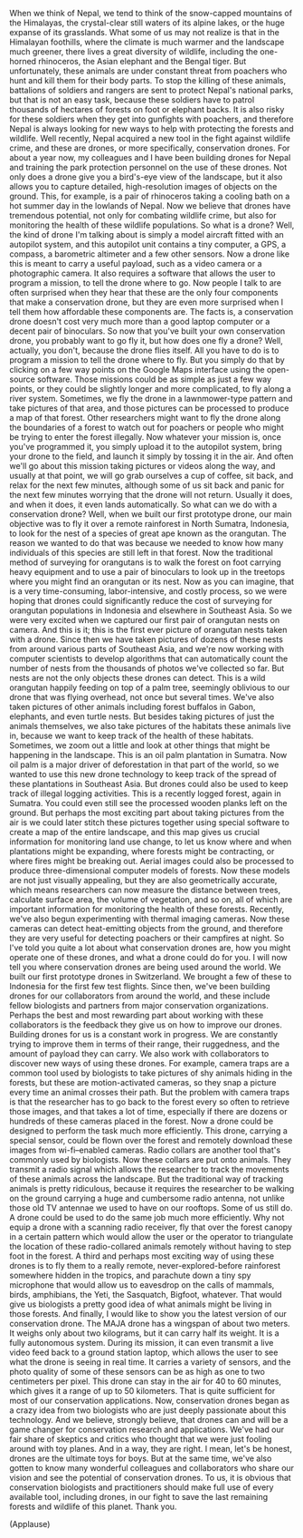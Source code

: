 
When we think of Nepal,
we tend to think of the snow-capped mountains
of the Himalayas,
the crystal-clear still waters of its alpine lakes,
or the huge expanse of its grasslands.
What some of us may not realize
is that in the Himalayan foothills,
where the climate is much warmer
and the landscape much greener,
there lives a great diversity of wildlife,
including the one-horned rhinoceros,
the Asian elephant
and the Bengal tiger.
But unfortunately, these animals
are under constant threat from poachers
who hunt and kill them for their body parts.
To stop the killing of these animals,
battalions of soldiers and rangers
are sent to protect Nepal&#39;s national parks,
but that is not an easy task,
because these soldiers have to patrol
thousands of hectares of forests on foot
or elephant backs.
It is also risky for these soldiers
when they get into gunfights with poachers,
and therefore Nepal is always looking
for new ways to help with protecting the forests
and wildlife.
Well recently, Nepal acquired a new tool
in the fight against wildlife crime,
and these are drones,
or more specifically, conservation drones.
For about a year now, my colleagues and I
have been building drones for Nepal
and training the park protection personnel
on the use of these drones.
Not only does a drone give you
a bird&#39;s-eye view of the landscape,
but it also allows you to capture detailed,
high-resolution images of objects on the ground.
This, for example, is a pair of rhinoceros
taking a cooling bath on a hot summer day
in the lowlands of Nepal.
Now we believe that drones have
tremendous potential,
not only for combating wildlife crime,
but also for monitoring the health
of these wildlife populations.
So what is a drone?
Well, the kind of drone I&#39;m talking about
is simply a model aircraft
fitted with an autopilot system,
and this autopilot unit contains a tiny computer,
a GPS, a compass, a barometric altimeter
and a few other sensors.
Now a drone like this
is meant to carry a useful payload,
such as a video camera
or a photographic camera.
It also requires a software that allows the user
to program a mission,
to tell the drone where to go.
Now people I talk to are often surprised
when they hear that these are the only
four components that make a conservation drone,
but they are even more surprised
when I tell them how affordable
these components are.
The facts is, a conservation drone
doesn&#39;t cost very much more than
a good laptop computer
or a decent pair of binoculars.
So now that you&#39;ve built
your own conservation drone,
you probably want to go fly it,
but how does one fly a drone?
Well, actually, you don&#39;t,
because the drone flies itself.
All you have to do is to program a mission
to tell the drone where to fly.
But you simply do that by clicking on
a few way points on the Google Maps interface
using the open-source software.
Those missions could be as simple
as just a few way points,
or they could be slightly longer
and more complicated,
to fly along a river system.
Sometimes, we fly the drone
in a lawnmower-type pattern
and take pictures of that area,
and those pictures can be processed
to produce a map of that forest.
Other researchers might want to fly the drone
along the boundaries of a forest
to watch out for poachers or people
who might be trying to enter the forest illegally.
Now whatever your mission is,
once you&#39;ve programmed it,
you simply upload it to the autopilot system,
bring your drone to the field,
and launch it simply by tossing it in the air.
And often we&#39;ll go about this mission
taking pictures or videos along the way,
and usually at that point,
we will go grab ourselves a cup of coffee,
sit back, and relax for the next few minutes,
although some of us sit back
and panic for the next few minutes
worrying that the drone will not return.
Usually it does, and when it does,
it even lands automatically.
So what can we do with a conservation drone?
Well, when we built our first prototype drone,
our main objective was to fly it over
a remote rainforest in North Sumatra, Indonesia,
to look for the nest of a species of great ape
known as the orangutan.
The reason we wanted to do that was because
we needed to know how many individuals
of this species are still left in that forest.
Now the traditional method of surveying
for orangutans is to walk the forest on foot
carrying heavy equipment
and to use a pair of binoculars
to look up in the treetops
where you might find an orangutan or its nest.
Now as you can imagine,
that is a very time-consuming, labor-intensive,
and costly process,
so we were hoping that drones
could significantly reduce the cost of surveying
for orangutan populations in Indonesia
and elsewhere in Southeast Asia.
So we were very excited when we captured
our first pair of orangutan nests on camera.
And this is it; this is the first ever picture
of orangutan nests taken with a drone.
Since then we have taken pictures
of dozens of these nests
from around various parts of Southeast Asia,
and we&#39;re now working with computer scientists
to develop algorithms that can automatically count
the number of nests from the thousands
of photos we&#39;ve collected so far.
But nests are not the only objects
these drones can detect.
This is a wild orangutan
happily feeding on top of a palm tree,
seemingly oblivious to our drone
that was flying overhead,
not once but several times.
We&#39;ve also taken pictures of other animals
including forest buffalos in Gabon,
elephants, and even turtle nests.
But besides taking pictures
of just the animals themselves,
we also take pictures of the habitats
these animals live in,
because we want to keep track
of the health of these habitats.
Sometimes, we zoom out a little
and look at other things that might be happening
in the landscape.
This is an oil palm plantation in Sumatra.
Now oil palm is a major driver of deforestation
in that part of the world,
so we wanted to use this new drone technology
to keep track of the spread of these plantations
in Southeast Asia.
But drones could also be used to keep track of
illegal logging activities.
This is a recently logged forest,
again in Sumatra.
You could even still see the processed
wooden planks left on the ground.
But perhaps the most exciting part
about taking pictures from the air is
we could later stitch these pictures together
using special software to create a map
of the entire landscape, and this map
gives us crucial information
for monitoring land use change,
to let us know where and when
plantations might be expanding,
where forests might be contracting,
or where fires might be breaking out.
Aerial images could also be processed
to produce three-dimensional
computer models of forests.
Now these models are not just visually appealing,
but they are also geometrically accurate,
which means researchers can now measure
the distance between trees,
calculate surface area, the volume of vegetation,
and so on, all of which are important information
for monitoring the health of these forests.
Recently, we&#39;ve also begun experimenting
with thermal imaging cameras.
Now these cameras can detect
heat-emitting objects from the ground,
and therefore they are very useful
for detecting poachers or their campfires at night.
So I&#39;ve told you quite a lot about
what conservation drones are,
how you might operate one of these drones,
and what a drone could do for you.
I will now tell you where conservation drones
are being used around the world.
We built our first prototype drones in Switzerland.
We brought a few of these to Indonesia
for the first few test flights.
Since then, we&#39;ve been building drones
for our collaborators from around the world,
and these include fellow biologists
and partners from major conservation organizations.
Perhaps the best and most rewarding part
about working with these collaborators
is the feedback they give us
on how to improve our drones.
Building drones for us is
a constant work in progress.
We are constantly trying to improve them in terms of
their range, their ruggedness,
and the amount of payload they can carry.
We also work with collaborators
to discover new ways of using these drones.
For example, camera traps are a common tool
used by biologists to take pictures of shy animals
hiding in the forests,
but these are motion-activated cameras,
so they snap a picture every time an animal
crosses their path.
But the problem with camera traps
is that the researcher has to go back to the forest
every so often to retrieve those images,
and that takes a lot of time,
especially if there are dozens
or hundreds of these cameras placed in the forest.
Now a drone could be designed to perform the task
much more efficiently.
This drone, carrying a special sensor,
could be flown over the forest
and remotely download these images
from wi-fi–enabled cameras.
Radio collars are another tool
that&#39;s commonly used by biologists.
Now these collars are put onto animals.
They transmit a radio signal which allows
the researcher to track the movements
of these animals across the landscape.
But the traditional way of tracking animals
is pretty ridiculous,
because it requires the researcher to be walking
on the ground carrying a huge
and cumbersome radio antenna,
not unlike those old TV antennae we used to have
on our rooftops. Some of us still do.
A drone could be used to do the same job
much more efficiently.
Why not equip a drone
with a scanning radio receiver,
fly that over the forest canopy
in a certain pattern
which would allow the user or the operator
to triangulate the location
of these radio-collared animals remotely
without having to step foot in the forest.
A third and perhaps most exciting way
of using these drones
is to fly them to a really remote,
never-explored-before rainforest
somewhere hidden in the tropics,
and parachute down a tiny spy microphone
that would allow us to eavesdrop on the calls
of mammals, birds, amphibians,
the Yeti, the Sasquatch, Bigfoot, whatever.
That would give us biologists
a pretty good idea of what animals
might be living in those forests.
And finally, I would like to show you
the latest version of our conservation drone.
The MAJA drone has a wingspan
of about two meters.
It weighs only about two kilograms,
but it can carry half its weight.
It is a fully autonomous system.
During its mission, it can even transmit
a live video feed back to a ground station laptop,
which allows the user
to see what the drone is seeing in real time.
It carries a variety of sensors,
and the photo quality of some of these sensors
can be as high as one to two centimeters per pixel.
This drone can stay in the air for 40 to 60 minutes,
which gives it a range of up to 50 kilometers.
That is quite sufficient for most
of our conservation applications.
Now, conservation drones began as
a crazy idea from two biologists
who are just deeply passionate
about this technology.
And we believe, strongly believe,
that drones can and will be a game changer
for conservation research and applications.
We&#39;ve had our fair share of skeptics and critics
who thought that we were just
fooling around with toy planes.
And in a way, they are right.
I mean, let&#39;s be honest,
drones are the ultimate toys for boys.
But at the same time, we&#39;ve also gotten to know
many wonderful colleagues and collaborators
who share our vision
and see the potential of conservation drones.
To us, it is obvious that conservation biologists
and practitioners should make full use
of every available tool, including drones,
in our fight to save the last remaining forests
and wildlife of this planet.
Thank you.

(Applause)

